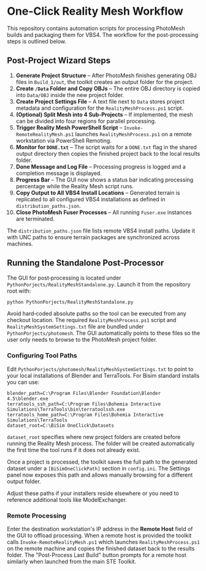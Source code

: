 # One-Click Reality Mesh Workflow

This repository contains automation scripts for processing PhotoMesh builds and packaging them for VBS4. The workflow for the post-processing steps is outlined below.

## Post-Project Wizard Steps
1. **Generate Project Structure** – After PhotoMesh finishes generating OBJ files in `Build_1/out`, the toolkit creates an output folder for the project.
2. **Create `/Data` Folder and Copy OBJs** – The entire OBJ directory is copied into `Data/OBJ` inside the new project folder.
3. **Create Project Settings File** – A text file next to `Data` stores project metadata and configuration for the `RealityMeshProcess.ps1` script.
4. **(Optional) Split Mesh into 4 Sub‑Projects** – If implemented, the mesh can be divided into four regions for parallel processing.
5. **Trigger Reality Mesh PowerShell Script** – `Invoke-RemoteRealityMesh.ps1` launches `RealityMeshProcess.ps1` on a remote workstation via PowerShell Remoting.
6. **Monitor for `DONE.txt`** – The script waits for a `DONE.txt` flag in the shared output directory then copies the finished project back to the local results folder.
7. **Done Message and Log File** – Processing progress is logged and a completion message is displayed.
8. **Progress Bar** – The GUI now shows a status bar indicating processing percentage while the Reality Mesh script runs.
9. **Copy Output to All VBS4 Install Locations** – Generated terrain is replicated to all configured VBS4 installations as defined in `distribution_paths.json`.
10. **Close PhotoMesh Fuser Processes** – All running `Fuser.exe` instances are terminated.

The `distribution_paths.json` file lists remote VBS4 install paths. Update it with UNC paths to ensure terrain packages are synchronized across machines.

## Running the Standalone Post‑Processor

The GUI for post‑processing is located under `PythonPorjects/RealityMeshStandalone.py`.
Launch it from the repository root with:

```bash
python PythonPorjects/RealityMeshStandalone.py
```

Avoid hard‑coded absolute paths so the tool can be executed from any checkout location.
The required `RealityMeshProcess.ps1` script and `RealityMeshSystemSettings.txt` file
are bundled under `PythonPorjects/photomesh`. The GUI automatically points to
these files so the user only needs to browse to the PhotoMesh project folder.

### Configuring Tool Paths

Edit `PythonPorjects/photomesh/RealityMeshSystemSettings.txt` to point to your
local installations of Blender and TerraTools. For Bisim standard installs you
can use:

```
blender_path=C:\Program Files\Blender Foundation\Blender 4.5\blender.exe
terratools_ssh_path=C:\Program Files\Bohemia Interactive Simulations\TerraTools\bin\terratoolssh.exe
terratools_home_path=C:\Program Files\Bohemia Interactive Simulations\TerraTools
dataset_root=C:\BiSim OneClick\Datasets
```

`dataset_root` specifies where new project folders are created before running
the Reality Mesh process. The folder will be created automatically the first
time the tool runs if it does not already exist.

Once a project is processed, the toolkit saves the full path to the generated
dataset under a `[BiSimOneClickPath]` section in `config.ini`. The Settings
panel now exposes this path and allows manually browsing for a different
output folder.

Adjust these paths if your installers reside elsewhere or you need to reference
additional tools like ModelExchanger.

### Remote Processing

Enter the destination workstation's IP address in the **Remote Host** field of
the GUI to offload processing. When a remote host is provided the toolkit calls
`Invoke-RemoteRealityMesh.ps1` which launches `RealityMeshProcess.ps1` on the
remote machine and copies the finished dataset back to the results folder.
The "Post-Process Last Build" button prompts for a remote host similarly when
launched from the main STE Toolkit.
